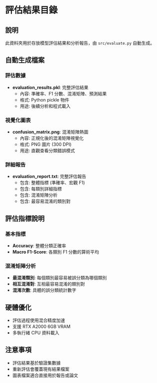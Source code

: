 # 評估結果目錄

## 說明
此資料夾用於存放模型評估結果和分析報告，由 `src/evaluate.py` 自動生成。

## 自動生成檔案

### 評估數據
- **evaluation_results.pkl**: 完整評估結果
  - 內容: 準確率、F1 分數、混淆矩陣、預測結果
  - 格式: Python pickle 物件
  - 用途: 後續分析和程式載入

### 視覺化圖表
- **confusion_matrix.png**: 混淆矩陣熱圖
  - 內容: 正規化後的混淆矩陣視覺化
  - 格式: PNG 圖片 (300 DPI)
  - 用途: 直觀查看分類錯誤模式

### 詳細報告
- **evaluation_report.txt**: 完整評估報告
  - 包含: 整體指標 (準確率、宏觀 F1)
  - 包含: 每類別詳細指標
  - 包含: 混淆矩陣分析
  - 包含: 最容易混淆的類別對

## 評估指標說明

### 基本指標
- **Accuracy**: 整體分類正確率
- **Macro F1-Score**: 各類別 F1 分數的算術平均

### 混淆矩陣分析
- **最混淆類別**: 每個類別最容易被誤分類為哪個類別
- **相互混淆對**: 互相最容易混淆的類別對
- **混淆次數**: 具體的誤分類統計數字

## 硬體優化
- 評估過程使用混合精度加速
- 支援 RTX A2000 6GB VRAM
- 多執行緒 CPU 資料載入

## 注意事項
- 評估結果基於驗證集數據
- 重新評估會覆蓋現有結果檔案
- 圖表檔案適合直接用於報告或論文